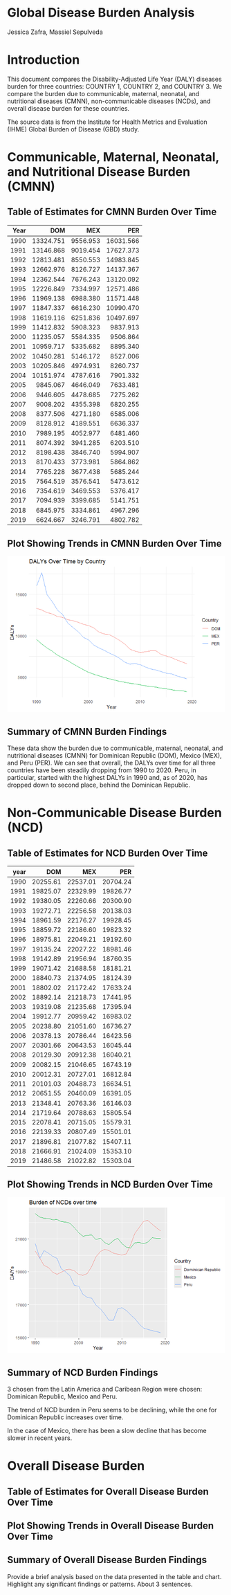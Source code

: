 Global Disease Burden Analysis
================
Jessica Zafra, Massiel Sepulveda

# Introduction

This document compares the Disability-Adjusted Life Year (DALY) diseases
burden for three countries: COUNTRY 1, COUNTRY 2, and COUNTRY 3. We
compare the burden due to communicable, maternal, neonatal, and
nutritional diseases (CMNN), non-communicable diseases (NCDs), and
overall disease burden for these countries.

The source data is from the Institute for Health Metrics and Evaluation
(IHME) Global Burden of Disease (GBD) study.

# Communicable, Maternal, Neonatal, and Nutritional Disease Burden (CMNN)

## Table of Estimates for CMNN Burden Over Time

| Year |       DOM |      MEX |       PER |
|-----:|----------:|---------:|----------:|
| 1990 | 13324.751 | 9556.953 | 16031.566 |
| 1991 | 13146.868 | 9019.454 | 17627.373 |
| 1992 | 12813.481 | 8550.553 | 14983.845 |
| 1993 | 12662.976 | 8126.727 | 14137.367 |
| 1994 | 12362.544 | 7676.243 | 13120.092 |
| 1995 | 12226.849 | 7334.997 | 12571.486 |
| 1996 | 11969.138 | 6988.380 | 11571.448 |
| 1997 | 11847.337 | 6616.230 | 10990.470 |
| 1998 | 11619.116 | 6251.836 | 10497.697 |
| 1999 | 11412.832 | 5908.323 |  9837.913 |
| 2000 | 11235.057 | 5584.335 |  9506.864 |
| 2001 | 10959.717 | 5335.682 |  8895.340 |
| 2002 | 10450.281 | 5146.172 |  8527.006 |
| 2003 | 10205.846 | 4974.931 |  8260.737 |
| 2004 | 10151.974 | 4787.616 |  7901.332 |
| 2005 |  9845.067 | 4646.049 |  7633.481 |
| 2006 |  9446.605 | 4478.685 |  7275.262 |
| 2007 |  9008.202 | 4355.398 |  6820.255 |
| 2008 |  8377.506 | 4271.180 |  6585.006 |
| 2009 |  8128.912 | 4189.551 |  6636.337 |
| 2010 |  7989.195 | 4052.977 |  6481.460 |
| 2011 |  8074.392 | 3941.285 |  6203.510 |
| 2012 |  8198.438 | 3846.740 |  5994.907 |
| 2013 |  8170.433 | 3773.981 |  5864.862 |
| 2014 |  7765.228 | 3677.438 |  5685.244 |
| 2015 |  7564.519 | 3576.541 |  5473.612 |
| 2016 |  7354.619 | 3469.553 |  5376.417 |
| 2017 |  7094.939 | 3399.685 |  5141.751 |
| 2018 |  6845.975 | 3334.861 |  4967.296 |
| 2019 |  6624.667 | 3246.791 |  4802.782 |

## Plot Showing Trends in CMNN Burden Over Time

![](daly_report_PARENT_files/figure-gfm/unnamed-chunk-6-1.png)<!-- -->

## Summary of CMNN Burden Findings

These data show the burden due to communicable, maternal, neonatal, and
nutritional diseases (CMNN) for Dominican Republic (DOM), Mexico (MEX),
and Peru (PER). We can see that overall, the DALYs over time for all
three countries have been steadily dropping from 1990 to 2020. Peru, in
particular, started with the highest DALYs in 1990 and, as of 2020, has
dropped down to second place, behind the Dominican Republic.

# Non-Communicable Disease Burden (NCD)

## Table of Estimates for NCD Burden Over Time

| year |      DOM |      MEX |      PER |
|-----:|---------:|---------:|---------:|
| 1990 | 20255.61 | 22537.01 | 20704.24 |
| 1991 | 19825.07 | 22329.99 | 19826.77 |
| 1992 | 19380.05 | 22260.66 | 20300.90 |
| 1993 | 19272.71 | 22256.58 | 20138.03 |
| 1994 | 18961.59 | 22176.27 | 19928.45 |
| 1995 | 18859.72 | 22186.60 | 19823.32 |
| 1996 | 18975.81 | 22049.21 | 19192.60 |
| 1997 | 19135.24 | 22027.22 | 18981.46 |
| 1998 | 19142.89 | 21956.94 | 18760.35 |
| 1999 | 19071.42 | 21688.58 | 18181.21 |
| 2000 | 18840.73 | 21374.95 | 18124.39 |
| 2001 | 18802.02 | 21172.42 | 17633.24 |
| 2002 | 18892.14 | 21218.73 | 17441.95 |
| 2003 | 19319.08 | 21235.68 | 17395.94 |
| 2004 | 19912.77 | 20959.42 | 16983.02 |
| 2005 | 20238.80 | 21051.60 | 16736.27 |
| 2006 | 20378.13 | 20786.44 | 16423.56 |
| 2007 | 20301.66 | 20643.53 | 16045.44 |
| 2008 | 20129.30 | 20912.38 | 16040.21 |
| 2009 | 20082.15 | 21046.65 | 16743.19 |
| 2010 | 20012.31 | 20727.01 | 16812.84 |
| 2011 | 20101.03 | 20488.73 | 16634.51 |
| 2012 | 20651.55 | 20460.09 | 16391.05 |
| 2013 | 21348.41 | 20763.36 | 16146.03 |
| 2014 | 21719.64 | 20788.63 | 15805.54 |
| 2015 | 22078.41 | 20715.05 | 15579.31 |
| 2016 | 22139.33 | 20807.49 | 15501.01 |
| 2017 | 21896.81 | 21077.82 | 15407.11 |
| 2018 | 21666.91 | 21024.09 | 15353.10 |
| 2019 | 21486.58 | 21022.82 | 15303.04 |

## Plot Showing Trends in NCD Burden Over Time

![](daly_report_PARENT_files/figure-gfm/unnamed-chunk-10-1.png)<!-- -->

## Summary of NCD Burden Findings

3 chosen from the Latin America and Caribean Region were chosen:
Dominican Republic, Mexico and Peru.

The trend of NCD burden in Peru seems to be declining, while the one for
Dominican Republic increases over time.

In the case of Mexico, there has been a slow decline that has become
slower in recent years.

# Overall Disease Burden

## Table of Estimates for Overall Disease Burden Over Time

## Plot Showing Trends in Overall Disease Burden Over Time

## Summary of Overall Disease Burden Findings

Provide a brief analysis based on the data presented in the table and
chart. Highlight any significant findings or patterns. About 3
sentences.
